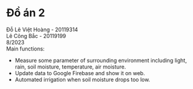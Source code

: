 # Đồ án 2
Đỗ Lê Việt Hoàng - 20119314 <br />
Lê Công Bắc - 20119199 <br />
8/2023 <br />
Main functions:
- Measure some parameter of surrounding environment including light, rain, soil moisture, temperature, air moisture.
- Update data to Google Firebase and show it on web.
- Automated irrigation when soil moisture drops too low.
